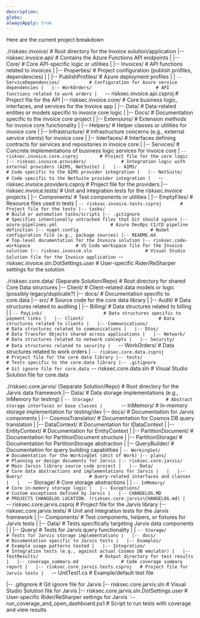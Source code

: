 ```yaml
---
description: 
globs: 
alwaysApply: true
---
```

Here are the current project breakdown

./risksec.invoice/                         # Root directory for the Invoice solution/application
|-- risksec.invoice.api/                   # Contains the Azure Functions API endpoints
|   |-- Core/                              # Core API-specific logic or utilities
|   |-- Invoices/                          # API functions related to invoices
|   |-- Properties/                        # Project configuration (publish profiles, dependencies)
|   |   |-- PublishProfiles/               # Azure deployment profiles
|   |   `-- ServiceDependencies/           # Configuration for Azure service dependencies
|   |-- WorkOrders/                        # API functions related to work orders
|   `-- risksec.invoice.api.csproj         # Project file for the API
|-- risksec.invoice.core/                  # Core business logic, interfaces, and services for the Invoice app
|   |-- Data/                              # Data-related entities or models specific to invoice core logic
|   |-- Docs/                              # Documentation specific to the invoice core project
|   |-- Extensions/                        # Extension methods for invoice core functionality
|   |-- Helpers/                           # Helper classes or utilities for invoice core
|   |-- Infrastructure/                    # Infrastructure concerns (e.g., external service clients) for invoice core
|   |-- Interfaces/                        # Interfaces defining contracts for services and repositories in invoice core
|   |-- Services/                          # Concrete implementations of business logic services for invoice core
|   `-- risksec.invoice.core.csproj        # Project file for the core logic
|-- risksec.invoice.providers/             # Integration logic with external providers (AIMS, NetSuite)
|   |-- AIMS/                              # Code specific to the AIMS provider integration
|   |-- NetSuite/                          # Code specific to the NetSuite provider integration
|   `-- risksec.invoice.providers.csproj   # Project file for the providers
|-- risksec.invoice.tests/                 # Unit and integration tests for the risksec.invoice projects
|   |-- Components/                        # Test components or utilities
|   |-- EmptyFiles/                        # Resource files used in tests
|   `-- risksec.invoice.tests.csproj       # Project file for the tests
|-- tasks/                                 # Build or automation tasks/scripts
|-- .gitignore                             # Specifies intentionally untracked files that Git should ignore
|-- azure-pipelines.yml                    # Azure DevOps CI/CD pipeline definition
|-- nuget.config                           # NuGet configuration file (e.g., package sources)
|-- README.md                              # Top-level documentation for the Invoice solution
|-- risksec.code-workspace                 # VS Code workspace file for the Invoice solution
|-- risksec.invoice.sln                    # Visual Studio Solution file for the Invoice application
`-- risksec.invoice.sln.DotSettings.user   # User-specific Rider/ReSharper settings for the solution

./risksec.core.data/ (Separate Solution/Repo) # Root directory for shared Core Data structures
|-- Client/                                # Client-related data models or logic (possibly legacy/duplicate?)
|-- docs/                                  # Documentation specific to core.data
|-- src/                                   # Source code for the core data library
|   |-- Audit/                             # Data structures related to auditing
|   |-- Billing/                           # Data structures related to billing
|   |   `-- PayLink/                       # Data structures specific to payment links
|   |-- Client/                            # Data structures related to clients
|   |-- Communications/                    # Data structures related to communications
|   |-- Dtos/                              # Data Transfer Objects shared across applications
|   |-- Network/                           # Data structures related to network concepts
|   |-- Security/                          # Data structures related to security
|   `-- WorkOrders/                        # Data structures related to work orders
|   `-- risksec.core.data.csproj           # Project file for the core data library
|-- tests/                                 # Tests specific to the core.data library
|-- .gitignore                             # Git ignore file for core.data
`-- risksec.core.data.sln                  # Visual Studio Solution file for core.data

./risksec.core.jarvis/ (Separate Solution/Repo) # Root directory for the Jarvis data framework
|-- Data/                                  # Data storage implementations (e.g., InMemory for testing)
|   `-- Storage/                           # Abstract storage interfaces or base classes
|       `-- InMemory/                      # In-memory storage implementation for testing/dev
|-- docs/                                  # Documentation for Jarvis components
|   |-- CosmosTranslator/                  # Documentation for Cosmos DB query translation
|   |-- DataContext/                       # Documentation for IDataContext
|   |-- EntityContext/                     # Documentation for EntityContext
|   |-- PartitionDocument/                 # Documentation for PartitionDocument structure
|   |-- PartitionStorage/                  # Documentation for PartitionStorage abstraction
|   |-- QueryBuilder/                      # Documentation for query building capabilities
|   `-- WorkingSet/                        # Documentation for the WorkingSet (Unit of Work)
|-- plans/                                 # Planning or design documents for Jarvis
|-- risksec.core.jarvis/                   # Main Jarvis library source code project
|   |-- Data/                              # Core data abstractions and implementations for Jarvis
|   |   |-- Query/                         # Query-related interfaces and classes
|   |   `-- Storage/                       # Core storage abstractions
|   |       `-- InMemory/                  # Core in-memory storage logic
|   |-- Exceptions/                        # Custom exceptions defined by Jarvis
|   |-- CHANGELOG.MD                       # PROJECTS CHANGELOG LOCATION. (risksec.core.jarvis\CHANGELOG.md)
|   `-- risksec.core.jarvis.csproj         # Project file for the Jarvis library
|-- risksec.core.jarvis.tests/             # Unit and integration tests for the Jarvis framework
|   |-- Components/                        # Test components, helpers, or fixtures for Jarvis tests
|   |-- Data/                              # Tests specifically targeting Jarvis data components
|   |   |-- Query/                         # Tests for Jarvis query functionality
|   |   `-- Storage/                       # Tests for Jarvis storage implementations
|   |-- docs/                              # Documentation specific to Jarvis tests
|   |-- Examples/                          # Example usage patterns tested
|   |-- Integration/                       # Integration tests (e.g., against actual Cosmos DB emulator)
|   |-- TestResults/                       # Output directory for test results
|   |-- coverage_summary.md                # Code coverage summary report
|   |-- risksec.core.jarvis.tests.csproj   # Project file for Jarvis tests
|   `-- UnitTest1.cs                       # Example/default test file

|-- .gitignore                             # Git ignore file for Jarvis
|-- risksec.core.jarvis.sln                # Visual Studio Solution file for Jarvis
|-- risksec.core.jarvis.sln.DotSettings.user # User-specific Rider/ReSharper settings for Jarvis
`-- run_coverage_and_open_dashboard.ps1    # Script to run tests with coverage and view results